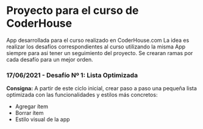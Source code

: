 # Proyecto para el curso de CoderHouse #
App desarrollada para el curso realizado en CoderHouse.com
La idea es realizar los desafíos correspondientes al curso utilizando la misma App siempre para asi tener un seguimiento del proyecto.
Se crearan ramas por cada desafío para un mejor orden.

### 17/06/2021 - Desafío Nº 1: Lista Optimizada ##
**Consigna:** A partir de este ciclo inicial, crear paso a paso una pequeña lista optimizada con las funcionalidades y estilos más concretos:
* Agregar ítem
* Borrar ítem
* Estilo visual de la app
